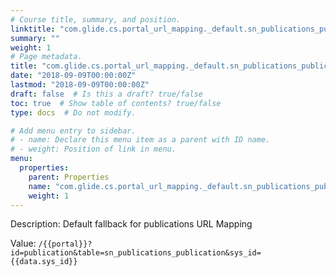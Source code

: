 ```yaml
---
# Course title, summary, and position.
linktitle: "com.glide.cs.portal_url_mapping._default.sn_publications_publication"
summary: ""
weight: 1
# Page metadata.
title: "com.glide.cs.portal_url_mapping._default.sn_publications_publication"
date: "2018-09-09T00:00:00Z"
lastmod: "2018-09-09T00:00:00Z"
draft: false  # Is this a draft? true/false
toc: true  # Show table of contents? true/false
type: docs  # Do not modify.

# Add menu entry to sidebar.
# - name: Declare this menu item as a parent with ID name.
# - weight: Position of link in menu.
menu:
  properties:
    parent: Properties
    name: "com.glide.cs.portal_url_mapping._default.sn_publications_publication"
    weight: 1
---
```


Description: Default fallback for publications URL Mapping


Value: `/{{portal}}?id=publication&table=sn_publications_publication&sys_id={{data.sys_id}}`